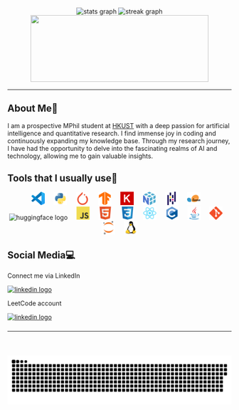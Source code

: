  
###

<div align="center">
  <img src="https://github-readme-stats.vercel.app/api?username=LucasCwy&hide_title=false&hide_rank=false&show_icons=true&include_all_commits=true&count_private=true&disable_animations=false&theme=dracula&locale=en&hide_border=false" width="400" height="150" alt="stats graph"  />
  <img src="https://streak-stats.demolab.com?user=LucasCwy&locale=en&mode=daily&theme=dracula&hide_border=false&border_radius=5" width="400" height="150" alt="streak graph"  />
  <img width="400" height="150" src="https://github-readme-stats.vercel.app/api/top-langs/?username=LucasCwy&size_weight=0.0005&count_weight=0.3&layout=compact&theme=dracula&border_radius=5">
</div>

<hr />

###

## About Me👋
I am a prospective MPhil student at [HKUST](https://hkust.edu.hk/) with a deep passion for artificial intelligence and quantitative research. I find immense joy in coding and continuously expanding my knowledge base. Through my research journey, I have had the opportunity to delve into the fascinating realms of AI and technology, allowing me to gain valuable insights.

###

## Tools that I usually use💼

<div align="center">
  <img src="https://github.com/devicons/devicon/blob/v2.16.0/icons/vscode/vscode-original.svg" height="30" alt="vscode logo"  />
  <img width="12" />
  <img src="https://github.com/devicons/devicon/blob/v2.16.0/icons/python/python-original.svg" height="30" alt="python logo"  />
  <img width="12" />
  <img src="https://github.com/devicons/devicon/blob/v2.16.0/icons/pytorch/pytorch-original.svg" height="30" alt="pytorch logo"  />
  <img width="12" />
  <img src="https://github.com/devicons/devicon/blob/v2.16.0/icons/tensorflow/tensorflow-original.svg" height="30" alt="tensorflow logo"  />
  <img width="12" />
  <img src="https://github.com/devicons/devicon/blob/v2.16.0/icons/keras/keras-original.svg" height="30" alt="keras logo"  />
  <img width="12" />
  <img src="https://github.com/devicons/devicon/blob/v2.16.0/icons/numpy/numpy-original.svg" height="30" alt="numpy logo"  />
  <img width="12" />
  <img src="https://github.com/devicons/devicon/blob/v2.16.0/icons/pandas/pandas-original.svg" height="30" alt="pandas logo"  />
  <img width="12" />
  <img src="https://github.com/devicons/devicon/blob/v2.16.0/icons/scikitlearn/scikitlearn-original.svg" height="30" alt="scikitlearn logo"  />
  <img width="12" />
  <img src="https://huggingface.co/front/assets/huggingface_logo.svg" height="30" alt="huggingface logo"  />
  <img width="12" />
  <img src="https://github.com/devicons/devicon/blob/v2.16.0/icons/javascript/javascript-original.svg" height="30" alt="javascript logo"  />
  <img width="12" />
  <img src="https://github.com/devicons/devicon/blob/v2.16.0/icons/html5/html5-original.svg" height="30" alt="html5 logo"  />
  <img width="12" />
  <img src="https://github.com/devicons/devicon/blob/v2.16.0/icons/css3/css3-original.svg" height="30" alt="css3 logo"  />
  <img width="12" />
  <img src="https://github.com/devicons/devicon/blob/v2.16.0/icons/react/react-original.svg" height="30" alt="react logo"  />
  <img width="12" />
  <img src="https://github.com/devicons/devicon/blob/v2.16.0/icons/c/c-original.svg" height="30" alt="c logo"  />
  <img width="12" />
  <img src="https://github.com/devicons/devicon/blob/v2.16.0/icons/java/java-original.svg" height="30" alt="java logo"  />
  <img width="12" />
  <img src="https://github.com/devicons/devicon/blob/v2.16.0/icons/git/git-original.svg" height="30" alt="git logo"  />
  <img width="12" />
  <img src="https://github.com/devicons/devicon/blob/v2.16.0/icons/jupyter/jupyter-original.svg" height="30" alt="jupyter logo"  />
  <img width="12" />
  <img src="https://github.com/devicons/devicon/blob/v2.16.0/icons/linux/linux-original.svg" height="30" alt="linux logo"  />
</div>

###

## Social Media💻
Connect me via LinkedIn 
  
<a href="https://www.linkedin.com/in/lucas-chan-578039267" target="_blank">
   <img src="https://img.shields.io/static/v1?message=LinkedIn&logo=linkedin&label=&color=0077B5&logoColor=white&labelColor=&style=for-the-badge" height="25" alt="linkedin logo"  />
</a>

LeetCode account  
  
<a href="https://leetcode.com/u/LCCCCas/" target="_blank">
   <img src="https://img.shields.io/static/v1?message=Leetcode&logo=leetcode&label=&color=black&labelColor=&style=for-the-badge" height="25" alt="linkedin logo"  />
</a>

###

###


<hr />



###


<br clear="both">

<p align="center">
  <img src="https://raw.githubusercontent.com/LucasCwy/LucasCwy/output/snake.svg" alt="Snake animation" />
</p>

###
